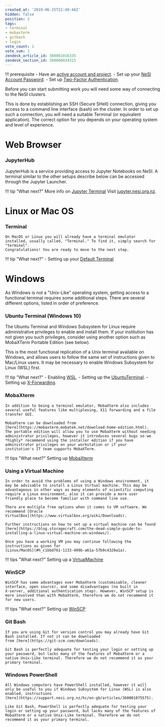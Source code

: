 ```yaml
---
created_at: '2019-06-25T22:40:46Z'
hidden: false
position: 2
tags:
- terminal
- mobaxterm
- gitbash
- login
vote_count: 1
vote_sum: 1
zendesk_article_id: 360001016335
zendesk_section_id: 360000034315
---
```


!!! prerequisite
     -   Have an [active account and
         project](https://support.nesi.org.nz/hc/en-gb/sections/360000196195-Accounts-Projects).
     -   Set up your [NeSI Account
         Password](https://support.nesi.org.nz/hc/en-gb/articles/360000335995).
     -   Set up [Two-Factor
         Authentication](https://support.nesi.org.nz/hc/en-gb/articles/360000203075).

Before you can start submitting work you will need some way of
connecting to the NeSI clusters.

This is done by establishing an SSH (Secure SHell) connection, giving
you access to a command line interface (bash) on the cluster. In order
to set up such a connection, you will need a suitable Terminal (or
equivalent application). The correct option for you depends on your
operating system and level of experience.

# Web Browser

### JupyterHub

JupyterHub is a service providing access to Jupyter Notebooks on
NeSI. A terminal similar to the other setups describe below can be
accessed through the Jupyter Launcher.

!!! tip "What next?"
    More info on [Jupyter Terminal](https://support.nesi.org.nz/hc/en-gb/articles/360001555615#jupyter-term) Visit [jupyter.nesi.org.nz](https://jupyter.nesi.org.nz/hub/).

# Linux or Mac OS

### Terminal

    On MacOS or Linux you will already have a terminal emulator
    installed, usually called, "Terminal." To find it, simply search for
    "terminal".  
    Congratulations! You are ready to move to the next step.

!!! tip "What next?"
    - Setting up your [Default Terminal](https://support.nesi.org.nz/hc/en-gb/articles/360000625535)

# Windows

As Windows is not a "Unix-Like" operating system, getting access to a
functional terminal requires some additional steps. There are several
different options, listed in order of preference.

### Ubuntu Terminal (Windows 10)

The Ubuntu Terminal and Windows Subsystem for Linux require
administrative privileges to enable and install them. If your
institution has not given you such privileges, consider using
another option such as MobaXTerm Portable Edition (see below).

This is the most functional replication of a Unix terminal available
on Windows, and allows users to follow the same set of instructions
given to Mac/Linux users. It may be necessary to enable Windows
Subsystem for Linux (WSL) first.

!!! tip "What next?"
    - Enabling [WSL](https://support.nesi.org.nz/hc/en-gb/articles/360001075575).
    - Setting up the [UbuntuTerminal](https://support.nesi.org.nz/hc/en-gb/articles/360001050575).
    - Setting up [X-Forwarding](https://support.nesi.org.nz/hc/en-gb/articles/4407442866703).

### MobaXterm

    In addition to being a terminal emulator, MobaXterm also includes
    several useful features like multiplexing, X11 forwarding and a file
    transfer GUI.

    MobaXterm can be downloaded from
    [here](https://mobaxterm.mobatek.net/download-home-edition.html).
    The portable edition will allow you to use MobaXterm without needing
    administrator privileges, however it introduces several bugs so we
    *highly* recommend using the installer edition if you have
    administrator privileges on your workstation or if your
    institution's IT team supports MobaXTerm.

!!! tips "What next?"
    Setting up [MobaXterm](https://support.nesi.org.nz/hc/en-gb/articles/360000624696)

### Using a Virtual Machine

    In order to avoid the problems of using a Windows environment, it
    may be advisable to install a Linux Virtual machine. This may be
    advantageous in other ways as many elements of scientific computing
    require a Linux environment, also it can provide a more user
    friendly place to become familiar with command line use.

    There are multiple free options when it comes to VM software. We
    recommend [Oracle
    VirtualBox](https://www.virtualbox.org/wiki/Downloads).

    Further instructions on how to set up a virtual machine can be found
    [here](https://blog.storagecraft.com/the-dead-simple-guide-to-installing-a-linux-virtual-machine-on-windows/).

    Once you have a working VM you may continue following the
    instructions as given for
    [Linux/MacOS](#h_c1bbd761-1133-499b-a61a-57b9c4320a1a).

!!! tips "What next?"
    Setting up a [VirtualMachine](https://blog.storagecraft.com/the-dead-simple-guide-to-installing-a-linux-virtual-machine-on-windows/)

### WinSCP

    WinSCP has some advantages over MobaXterm (customisable, cleaner
    interface, open source), and some disadvantages (no built in
    X-server, additional authentication step). However, WinSCP setup is
    more involved than with MobaXterm, therefore we do not recommend it
    for new users.

!!! tips "What next?"
    Setting up [WinSCP](https://support.nesi.org.nz/hc/en-gb/articles/360000584256)

### Git Bash

    If you are using Git for version control you may already have Git
    Bash installed. If not it can be downloaded
    from [here](https://git-scm.com/downloads).

    Git Bash is perfectly adequate for testing your login or setting up
    your password, but lacks many of the features of MobaXterm or a
    native Unix-Like terminal. Therefore we do not recommend it as your
    primary terminal.

### Windows PowerShell

    All Windows computers have PowerShell installed, however it will
    only be useful to you if Windows Subsystem for Linux (WSL) is also
    enabled, instructions
    [here](https://support.nesi.org.nz/hc/en-gb/articles/360001075575).

    Like Git Bash, PowerShell is perfectly adequate for testing your
    login or setting up your password, but lacks many of the features of
    MobaXterm or a native Unix-Like terminal. Therefore we do not
    recommend it as your primary terminal.
